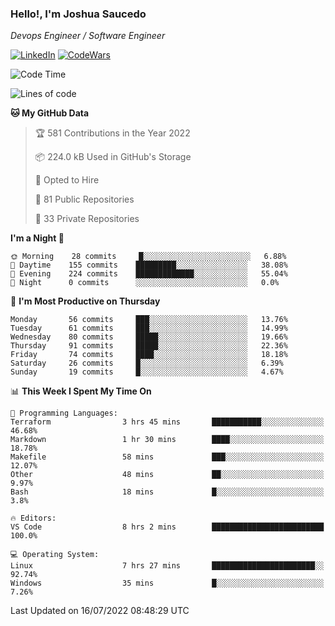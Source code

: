 ### Hello!, I'm Joshua Saucedo
*Devops Engineer / Software Engineer*  

[![LinkedIn](https://img.shields.io/badge/LinkedIn-0073b1?logo=linkedin&style=flat-square&logoColor=white)](https://www.linkedin.com/in/joshua-nathanael-saucedo-uriarte-bb0336169/)
[![CodeWars](https://www.codewars.com/users/joshuansu0897/badges/micro)](https://www.codewars.com/users/joshuansu0897)

<!--START_SECTION:waka-->
![Code Time](http://img.shields.io/badge/Code%20Time-0%20secs-blue)

![Lines of code](https://img.shields.io/badge/From%20Hello%20World%20I%27ve%20Written-2%20Million%20lines%20of%20code-blue)

**🐱 My GitHub Data** 

> 🏆 581 Contributions in the Year 2022
 > 
> 📦 224.0 kB Used in GitHub's Storage 
 > 
> 💼 Opted to Hire
 > 
> 📜 81 Public Repositories 
 > 
> 🔑 33 Private Repositories  
 > 
**I'm a Night 🦉** 

```text
🌞 Morning    28 commits     █░░░░░░░░░░░░░░░░░░░░░░░░   6.88% 
🌆 Daytime    155 commits    █████████░░░░░░░░░░░░░░░░   38.08% 
🌃 Evening    224 commits    █████████████░░░░░░░░░░░░   55.04% 
🌙 Night      0 commits      ░░░░░░░░░░░░░░░░░░░░░░░░░   0.0%

```
📅 **I'm Most Productive on Thursday** 

```text
Monday       56 commits     ███░░░░░░░░░░░░░░░░░░░░░░   13.76% 
Tuesday      61 commits     ███░░░░░░░░░░░░░░░░░░░░░░   14.99% 
Wednesday    80 commits     █████░░░░░░░░░░░░░░░░░░░░   19.66% 
Thursday     91 commits     █████░░░░░░░░░░░░░░░░░░░░   22.36% 
Friday       74 commits     ████░░░░░░░░░░░░░░░░░░░░░   18.18% 
Saturday     26 commits     █░░░░░░░░░░░░░░░░░░░░░░░░   6.39% 
Sunday       19 commits     █░░░░░░░░░░░░░░░░░░░░░░░░   4.67%

```


📊 **This Week I Spent My Time On** 

```text
💬 Programming Languages: 
Terraform                3 hrs 45 mins       ███████████░░░░░░░░░░░░░░   46.68% 
Markdown                 1 hr 30 mins        ████░░░░░░░░░░░░░░░░░░░░░   18.78% 
Makefile                 58 mins             ███░░░░░░░░░░░░░░░░░░░░░░   12.07% 
Other                    48 mins             ██░░░░░░░░░░░░░░░░░░░░░░░   9.97% 
Bash                     18 mins             █░░░░░░░░░░░░░░░░░░░░░░░░   3.8%

🔥 Editors: 
VS Code                  8 hrs 2 mins        █████████████████████████   100.0%

💻 Operating System: 
Linux                    7 hrs 27 mins       ███████████████████████░░   92.74% 
Windows                  35 mins             █░░░░░░░░░░░░░░░░░░░░░░░░   7.26%

```


 Last Updated on 16/07/2022 08:48:29 UTC
<!--END_SECTION:waka-->
